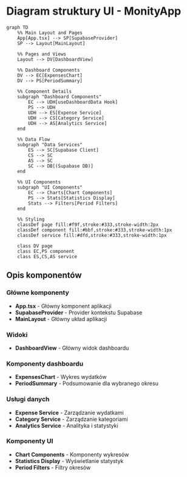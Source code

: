 # Diagram struktury UI - MonityApp

```mermaid
graph TD
    %% Main Layout and Pages
    App[App.tsx] --> SP[SupabaseProvider]
    SP --> Layout[MainLayout]

    %% Pages and Views
    Layout --> DV[DashboardView]

    %% Dashboard Components
    DV --> EC[ExpensesChart]
    DV --> PS[PeriodSummary]

    %% Component Details
    subgraph "Dashboard Components"
        EC --> UDH[useDashboardData Hook]
        PS --> UDH
        UDH --> ES[Expense Service]
        UDH --> CS[Category Service]
        UDH --> AS[Analytics Service]
    end

    %% Data Flow
    subgraph "Data Services"
        ES --> SC[Supabase Client]
        CS --> SC
        AS --> SC
        SC --> DB[(Supabase DB)]
    end

    %% UI Components
    subgraph "UI Components"
        EC --> Charts[Chart Components]
        PS --> Stats[Statistics Display]
        Stats --> Filters[Period Filters]
    end

    %% Styling
    classDef page fill:#f9f,stroke:#333,stroke-width:2px
    classDef component fill:#bbf,stroke:#333,stroke-width:1px
    classDef service fill:#dfd,stroke:#333,stroke-width:1px

    class DV page
    class EC,PS component
    class ES,CS,AS service
```

## Opis komponentów

### Główne komponenty

- **App.tsx** - Główny komponent aplikacji
- **SupabaseProvider** - Provider kontekstu Supabase
- **MainLayout** - Główny układ aplikacji

### Widoki

- **DashboardView** - Główny widok dashboardu

### Komponenty dashboardu

- **ExpensesChart** - Wykres wydatków
- **PeriodSummary** - Podsumowanie dla wybranego okresu

### Usługi danych

- **Expense Service** - Zarządzanie wydatkami
- **Category Service** - Zarządzanie kategoriami
- **Analytics Service** - Analityka i statystyki

### Komponenty UI

- **Chart Components** - Komponenty wykresów
- **Statistics Display** - Wyświetlanie statystyk
- **Period Filters** - Filtry okresów

